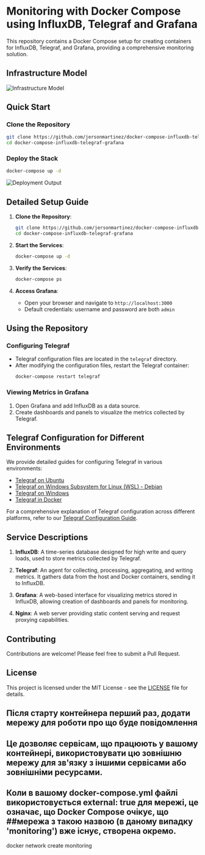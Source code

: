 # Monitoring with Docker Compose using InfluxDB, Telegraf and Grafana

This repository contains a Docker Compose setup for creating containers for InfluxDB, Telegraf, and Grafana, providing a comprehensive monitoring solution.

## Infrastructure Model

![Infrastructure Model](https://github.com/user-attachments/assets/cbac355d-2c26-469b-a953-650b083a7eda)

## Quick Start

### Clone the Repository

```bash
git clone https://github.com/jersonmartinez/docker-compose-influxdb-telegraf-grafana.git
cd docker-compose-influxdb-telegraf-grafana
```

### Deploy the Stack

```bash
docker-compose up -d
```

![Deployment Output](https://github.com/user-attachments/assets/0a9f8a91-66f6-4aec-a71c-16f5d6051b59)

## Detailed Setup Guide

1. **Clone the Repository**:
   ```bash
   git clone https://github.com/jersonmartinez/docker-compose-influxdb-telegraf-grafana.git
   cd docker-compose-influxdb-telegraf-grafana
   ```

2. **Start the Services**:
   ```bash
   docker-compose up -d
   ```

3. **Verify the Services**:
   ```bash
   docker-compose ps
   ```

4. **Access Grafana**:
   - Open your browser and navigate to `http://localhost:3000`
   - Default credentials: username and password are both `admin`

## Using the Repository

### Configuring Telegraf

- Telegraf configuration files are located in the `telegraf` directory.
- After modifying the configuration files, restart the Telegraf container:
  ```bash
  docker-compose restart telegraf
  ```

### Viewing Metrics in Grafana

1. Open Grafana and add InfluxDB as a data source.
2. Create dashboards and panels to visualize the metrics collected by Telegraf.

## Telegraf Configuration for Different Environments

We provide detailed guides for configuring Telegraf in various environments:

- [Telegraf on Ubuntu](docs/install_telegraf_on_ubuntu.md)
- [Telegraf on Windows Subsystem for Linux (WSL) - Debian](docs/install_telegraf_on_wsl_linux.md)
- [Telegraf on Windows](docs/install_telegraf_on_windows.md)
- [Telegraf in Docker](docs/explaining_telegraf.md#monitorizar-contenedores-docker)

For a comprehensive explanation of Telegraf configuration across different platforms, refer to our [Telegraf Configuration Guide](docs/explaining_telegraf.md).

## Service Descriptions

1. **InfluxDB**: A time-series database designed for high write and query loads, used to store metrics collected by Telegraf.

2. **Telegraf**: An agent for collecting, processing, aggregating, and writing metrics. It gathers data from the host and Docker containers, sending it to InfluxDB.

3. **Grafana**: A web-based interface for visualizing metrics stored in InfluxDB, allowing creation of dashboards and panels for monitoring.

4. **Nginx**: A web server providing static content serving and request proxying capabilities.

## Contributing

Contributions are welcome! Please feel free to submit a Pull Request.

## License

This project is licensed under the MIT License - see the [LICENSE](LICENSE) file for details.

## Після старту контейнера перший раз, додати мережу для роботи про що буде повідомлення
## Це дозволяє сервісам, що працюють у вашому контейнері, використовувати цю зовнішню мережу для зв'язку з іншими сервісами або зовнішніми ресурсами.
## Коли в вашому docker-compose.yml файлі використовується external: true для мережі, це означає, що Docker Compose очікує, що ##мережа з такою назвою (в даному випадку 'monitoring') вже існує, створена окремо.
docker network create monitoring